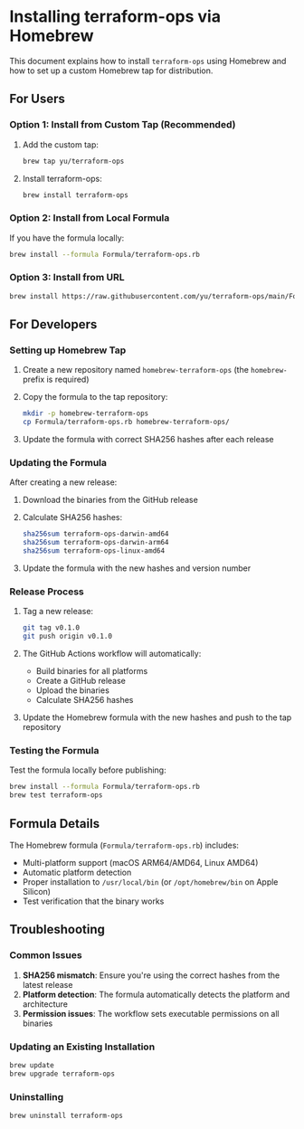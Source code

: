 # Installing terraform-ops via Homebrew

This document explains how to install `terraform-ops` using Homebrew and how to set up a custom Homebrew tap for distribution.

## For Users

### Option 1: Install from Custom Tap (Recommended)

1. Add the custom tap:

   ```bash
   brew tap yu/terraform-ops
   ```

2. Install terraform-ops:
   ```bash
   brew install terraform-ops
   ```

### Option 2: Install from Local Formula

If you have the formula locally:

```bash
brew install --formula Formula/terraform-ops.rb
```

### Option 3: Install from URL

```bash
brew install https://raw.githubusercontent.com/yu/terraform-ops/main/Formula/terraform-ops.rb
```

## For Developers

### Setting up Homebrew Tap

1. Create a new repository named `homebrew-terraform-ops` (the `homebrew-` prefix is required)

2. Copy the formula to the tap repository:

   ```bash
   mkdir -p homebrew-terraform-ops
   cp Formula/terraform-ops.rb homebrew-terraform-ops/
   ```

3. Update the formula with correct SHA256 hashes after each release

### Updating the Formula

After creating a new release:

1. Download the binaries from the GitHub release
2. Calculate SHA256 hashes:

   ```bash
   sha256sum terraform-ops-darwin-amd64
   sha256sum terraform-ops-darwin-arm64
   sha256sum terraform-ops-linux-amd64
   ```

3. Update the formula with the new hashes and version number

### Release Process

1. Tag a new release:

   ```bash
   git tag v0.1.0
   git push origin v0.1.0
   ```

2. The GitHub Actions workflow will automatically:
   - Build binaries for all platforms
   - Create a GitHub release
   - Upload the binaries
   - Calculate SHA256 hashes

3. Update the Homebrew formula with the new hashes and push to the tap repository

### Testing the Formula

Test the formula locally before publishing:

```bash
brew install --formula Formula/terraform-ops.rb
brew test terraform-ops
```

## Formula Details

The Homebrew formula (`Formula/terraform-ops.rb`) includes:

- Multi-platform support (macOS ARM64/AMD64, Linux AMD64)
- Automatic platform detection
- Proper installation to `/usr/local/bin` (or `/opt/homebrew/bin` on Apple Silicon)
- Test verification that the binary works

## Troubleshooting

### Common Issues

1. **SHA256 mismatch**: Ensure you're using the correct hashes from the latest release
2. **Platform detection**: The formula automatically detects the platform and architecture
3. **Permission issues**: The workflow sets executable permissions on all binaries

### Updating an Existing Installation

```bash
brew update
brew upgrade terraform-ops
```

### Uninstalling

```bash
brew uninstall terraform-ops
```
